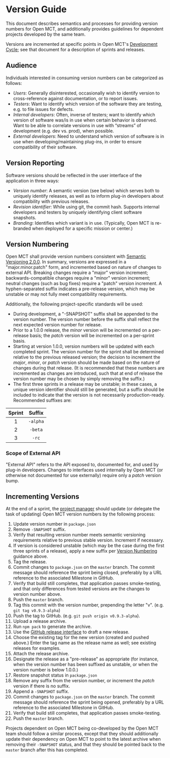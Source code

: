 # Version Guide

This document describes semantics and processes for providing version
numbers for Open MCT, and additionally provides guidelines for dependent
projects developed by the same team.

Versions are incremented at specific points in Open MCT's
[Development Cycle](cycle.md); see that document for a description of
sprints and releases.

## Audience

Individuals interested in consuming version numbers can be categorized as
follows:

* _Users_: Generally disinterested, occasionally wish to identify version
  to cross-reference against documentation, or to report issues.
* _Testers_: Want to identify which version of the software they are
  testing, e.g. to file issues for defects.
* _Internal developers_: Often, inverse of testers; want to identify which
  version of software was/is in use when certain behavior is observed. Want
  to be able to correlate versions in use with “streams” of development
  (e.g. dev vs. prod), when possible.
* _External developers_: Need to understand which version of software is
  in use when developing/maintaining plug-ins, in order to ensure
  compatibility of their software.

## Version Reporting

Software versions should be reflected in the user interface of the
application in three ways:

* _Version number_: A semantic version (see below) which serves both to
  uniquely identify releases, as well as to inform plug-in developers
  about compatibility with previous releases.
* _Revision identifier_: While using git, the commit hash. Supports
  internal developers and testers by uniquely identifying client
  software snapshots.
* _Branding_: Identifies which variant is in use. (Typically, Open MCT
  is re-branded when deployed for a specific mission or center.)

## Version Numbering

Open MCT shall provide version numbers consistent with
[Semantic Versioning 2.0.0](http://semver.org/). In summary, versions
are expressed in a "major.minor.patch" form, and incremented based on
nature of changes to external API. Breaking changes require a "major"
version increment; backwards-compatible changes require a "minor"
version increment; neutral changes (such as bug fixes) require a "patch"
version increment. A hyphen-separated suffix indicates a pre-release
version, which may be unstable or may not fully meet compatibility
requirements.

Additionally, the following project-specific standards will be used:

* During development, a "-SNAPSHOT" suffix shall be appended to the
  version number. The version number before the suffix shall reflect
  the next expected version number for release.
* Prior to a 1.0.0 release, the _minor_ version will be incremented
  on a per-release basis; the _patch_ version will be incremented on a
  per-sprint basis.
* Starting at version 1.0.0, version numbers will be updated with each
  completed sprint. The version number for the sprint shall be
  determined relative to the previous released version; the decision
  to increment the _major_, _minor_, or _patch_ version should be
  made based on the nature of changes during that release. (It is
  recommended that these numbers are incremented as changes are
  introduced, such that at end of release the version number may
  be chosen by simply removing the suffix.)
* The first three sprints in a release may be unstable; in these cases, a
  unique version identifier should still be generated, but a suffix
  should be included to indicate that the version is not necessarily
  production-ready. Recommended suffixes are:

 Sprint |  Suffix
:------:|:--------:
   1    | `-alpha`
   2    | `-beta`
   3    | `-rc`

### Scope of External API

"External API" refers to the API exposed to, documented for, and used by
plug-in developers. Changes to interfaces used internally by Open MCT
(or otherwise not documented for use externally) require only a _patch_
version bump.

## Incrementing Versions

At the end of a sprint, the [project manager](cycle.md#roles)
should update (or delegate the task of updating) Open MCT version
numbers by the following process:

1. Update version number in `package.json`
  1. Remove `-SNAPSHOT` suffix.
  2. Verify that resulting version number meets semantic versioning
     requirements relative to previous stable version. Increment if
     necessary.
  3. If version is considered unstable (which may be the case during
     the first three sprints of a release), apply a new suffix per
     [Version Numbering](#version-numbering) guidance above.
2. Tag the release.
  1. Commit changes to `package.json` on the `master` branch.
     The commit message should reference the sprint being closed,
     preferably by a URL reference to the associated Milestone in
     GitHub.
  2. Verify that build still completes, that application passes
     smoke-testing, and that only differences from tested versions
     are the changes to version number above.
  3. Push the `master` branch.
  4. Tag this commit with the version number, prepending the letter "v".
     (e.g. `git tag v0.9.3-alpha`)
  5. Push the tag to GitHub. (e.g. `git push origin v0.9.3-alpha`).
3. Upload a release archive.
  1. Run `npm pack` to generate the archive.
  2. Use the [GitHub release interface](https://github.com/nasa/openmct/releases)
     to draft a new release.
  3. Choose the existing tag for the new version (created and pushed above.)
     Enter the tag name as the release name as well; see existing releases
     for examples.
  4. Attach the release archive.
  5. Designate the release as a "pre-release" as appropriate (for instance,
     when the version number has been suffixed as unstable, or when
     the version number is below 1.0.0.)
4. Restore snapshot status in `package.json`
  1. Remove any suffix from the version number, or increment the
     _patch_ version if there is no suffix.
  2. Append a `-SNAPSHOT` suffix.
  3. Commit changes to `package.json` on the `master` branch.
     The commit message should reference the sprint being opened,
     preferably by a URL reference to the associated Milestone in
     GitHub.
  4. Verify that build still completes, that application passes
     smoke-testing.
  5. Push the `master` branch.

Projects dependent on Open MCT being co-developed by the Open MCT
team should follow a similar process, except that they should
additionally update their dependency on Open MCT to point to the
latest archive when removing their `-SNAPSHOT` status, and
that they should be pointed back to the `master` branch after
this has completed.
